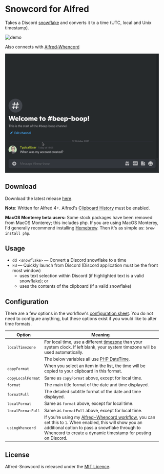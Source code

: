 Snowcord for Alfred
=================
Takes a Discord [snowflake][snowflake] and converts it to a time (UTC, local and Unix timestamp).

![demo]

Also connects with [Alfred-Whencord][whencord]

![demo-whencord]

Download
--------

Download the latest release [here][release].

**Note:** Written for Alfred 4+. Alfred's [Clipboard History][clipboard-history] must be enabled.

**MacOS Monterey beta users:** Some stock packages have been removed from MacOS Monterey; this includes php. If you are
using MacOS Monterey, I'd generally recommend installing [Homebrew][homebrew]. Then it's as simple
as: `brew install php`.

Usage
-----

- `dd <snowflake>` — Convert a Discord snowflake to a time
- `⌘d` — Quickly launch from Discord (Discord application must be the front most window)
    - uses text selection within Discord (if highlighted text is a valid snowflake); or
    - uses the contents of the clipboard (if a valid snowflake)

Configuration
-------------

There are a few options in the workflow's [configuration sheet][config-sheet]. You do not need to configure anything,
but these options exist if you would like to alter time formats.

|     Option          |                                                                    Meaning                                                                                                                                                            |
|---------------------|---------------------------------------------------------------------------------------------------------------------------------------------------------------------------------------------------------------------------------------|
| `localTimezone`     | For local time, use a different [timezone][timezones] than your system clock. If left blank, your system timezone will be used automatically.                                                                                         |
|                     | The below variables all use [PHP DateTime][datetime].                                                                                                                                                                                 |
| `copyFormat`        | When you select an item in the list, the time will be copied to your clipboard in this format.                                                                                                                                        |
| `copyLocalFormat`   | Same as `copyFormat` above, except for local time.                                                                                                                                                                                    |
| `format`            | The main title format of the date and time displayed.                                                                                                                                                                                 |
| `formatFull`        | The detailed subtitle format of the date and time displayed.                                                                                                                                                                          |
| `localFormat`       | Same as `format` above, except for local time.                                                                                                                                                                                        |
| `localFormatFull`   | Same as `formatFull` above, except for local time.                                                                                                                                                                                    |
| `usingWhencord`     | If you're using my [Alfred-Whencord workflow][whencord], you can set this to `1`. When enabled, this will show you an additional option to pass a snowflake through to Whencord to create a dynamic timestamp for posting on Discord. |

License
----------------------

Alfred-Snowcord is released under the [MIT Licence][mit].

[mit]: http://opensource.org/licenses/MIT
[release]: https://github.com/HilbertGilbertson/alfred-snowcord/releases/latest
[snowflake]: https://discord.com/developers/docs/reference#snowflakes
[demo]: https://raw.githubusercontent.com/HilbertGilbertson/alfred-snowcord/master/demo.gif
[demo-whencord]: https://raw.githubusercontent.com/HilbertGilbertson/alfred-snowcord/master/demo-whencord.gif
[clipboard-history]: https://www.alfredapp.com/help/features/clipboard
[timezones]: https://www.php.net/manual/en/timezones.php
[datetime]: https://www.php.net/manual/en/datetime.format.php
[config-sheet]: https://www.alfredapp.com/help/workflows/advanced/variables/#environment
[whencord]: https://github.com/HilbertGilbertson/alfred-whencord
[homebrew]: https://brew.sh
